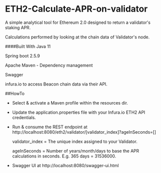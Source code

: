 # ETH2-Calculate-APR-on-validator
A simple analytical tool for Ethereum 2.0 designed to return a validator's staking APR. 

Calculations performed by looking at the chain data of Validator's node.

####Built With
Java 11 

Spring boot 2.5.9

Apache Maven - Dependency management

Swagger

infura.io to access Beacon chain data via their API.
 
##HowTo

* Select & activate a Maven profile within the resources dir.
* Update the application.properties file with your Infura.io ETH2 API credentials.
* Run & consume the REST endpoint at http://localhost:8080/eth2/validator/[validator_index]?ageInSeconds=[]
	
	validator_index = The unique index assigned to your Validator.
	
	ageInSeconds = Number of years/month/days to base the APR calculations in seconds. E.g. 365 days = 31536000.

* Swagger UI at http://localhost:8080/swagger-ui.html